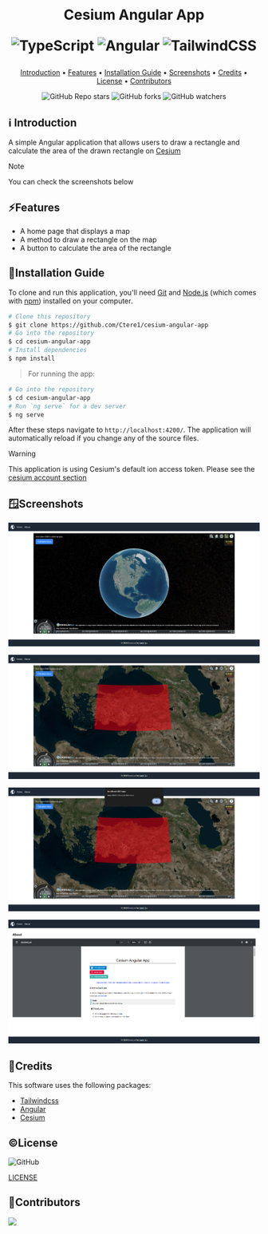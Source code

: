 <h1 align="center">
  <br>
   Cesium Angular App
   
   ![TypeScript](https://img.shields.io/badge/typescript-%23007ACC.svg?style=for-the-badge&logo=typescript&logoColor=white)
   ![Angular](https://img.shields.io/badge/angular-%23DD0031.svg?style=for-the-badge&logo=angular&logoColor=white)
   ![TailwindCSS](https://img.shields.io/badge/tailwindcss-%2338B2AC.svg?style=for-the-badge&logo=tailwind-css&logoColor=white)
</h1>

<p align="center">
  <a href="#ℹ%EF%B8%8F-introduction">Introduction</a> •
  <a href="#features">Features</a> •
  <a href="#installation-guide">Installation Guide</a> •
  <a href="#screenshots">Screenshots</a> •
  <a href="#credits">Credits</a> •
  <a href="#license">License</a> •
  <a href="#contributors">Contributors</a> 
</p>

<div align="center">

![GitHub Repo stars](https://img.shields.io/github/stars/Ctere1/cesium-angular-app?style=social)
![GitHub forks](https://img.shields.io/github/forks/Ctere1/cesium-angular-app?style=social)
![GitHub watchers](https://img.shields.io/github/watchers/Ctere1/cesium-angular-app?style=social)

</div>

## ℹ️ Introduction

A simple Angular application that allows users to draw a rectangle and calculate the area of the drawn rectangle on [Cesium](https://cesium.com/)


>[!Note] 
  You can check the screenshots below


## ⚡Features

- A home page that displays a map              
- A method to draw a rectangle on the map     
- A button to calculate the area of the rectangle


## 💾Installation Guide
 
 To clone and run this application, you'll need [Git](https://git-scm.com) and [Node.js](https://nodejs.org/en/download/) (which comes with [npm](http://npmjs.com))    installed on your computer. 
 
 ```bash
 # Clone this repository
 $ git clone https://github.com/Ctere1/cesium-angular-app
 # Go into the repository
 $ cd cesium-angular-app
 # Install dependencies
 $ npm install
 ```

 > For running the app:
 ```bash
 # Go into the repository
 $ cd cesium-angular-app
 # Run `ng serve` for a dev server
 $ ng serve
 ```

After these steps navigate to `http://localhost:4200/`. The application will automatically reload if you change any of the source files.
 
 > [!Warning]  
   This application is using Cesium's default ion access token. Please see the [cesium account section](https://cesium.com/)


## 🪟Screenshots

![Screenshot](images/ss.png)  

![Screenshot](images/ss1.png)  

![Screenshot](images/ss2.png)  

![Screenshot](images/ss3.png)  

## 📝Credits

This software uses the following packages:

- [Tailwindcss](https://tailwindcss.com/)
- [Angular](https://angular.dev/)
- [Cesium](https://cesium.com/)


## ©License
![GitHub](https://img.shields.io/github/license/Ctere1/cesium-angular-app)

[LICENSE](./LICENSE)

## 📌Contributors

<a href="https://github.com/Ctere1/">
  <img src="https://contrib.rocks/image?repo=Ctere1/Ctere1" />
</a>
